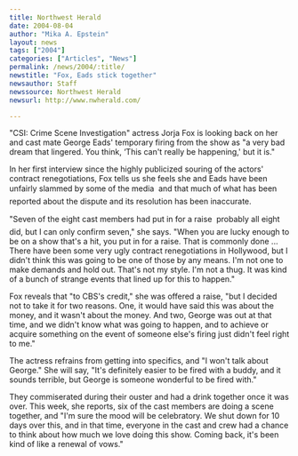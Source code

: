 ```yaml
---
title: Northwest Herald
date: 2004-08-04
author: "Mika A. Epstein"
layout: news
tags: ["2004"]
categories: ["Articles", "News"]
permalink: /news/2004/:title/
newstitle: "Fox, Eads stick together"
newsauthor: Staff  
newssource: Northwest Herald  
newsurl: http://www.nwherald.com/  

---
```


"CSI: Crime Scene Investigation" actress Jorja Fox is looking back on her and cast mate George Eads' temporary firing from the show as "a very bad dream that lingered. You think, &#8216;This can't really be happening,' but it is."

In her first interview since the highly publicized souring of the actors' contract renegotiations, Fox tells us she feels she and Eads have been unfairly slammed by some of the media  and that much of what has been reported about the dispute and its resolution has been inaccurate.

"Seven of the eight cast members had put in for a raise  probably all eight did, but I can only confirm seven," she says. "When you are lucky enough to be on a show that's a hit, you put in for a raise. That is commonly done ... There have been some very ugly contract renegotiations in Hollywood, but I didn't think this was going to be one of those by any means. I'm not one to make demands and hold out. That's not my style. I'm not a thug. It was kind of a bunch of strange events that lined up for this to happen."

Fox reveals that "to CBS's credit," she was offered a raise, "but I decided not to take it for two reasons. One, it would have said this was about the money, and it wasn't about the money. And two, George was out at that time, and we didn't know what was going to happen, and to achieve or acquire something on the event of someone else's firing just didn't feel right to me."

The actress refrains from getting into specifics, and "I won't talk about George." She will say, "It's definitely easier to be fired with a buddy, and it sounds terrible, but George is someone wonderful to be fired with."

They commiserated during their ouster and had a drink together once it was over. This week, she reports, six of the cast members are doing a scene together, and "I'm sure the mood will be celebratory. We shut down for 10 days over this, and in that time, everyone in the cast and crew had a chance to think about how much we love doing this show. Coming back, it's been kind of like a renewal of vows."

